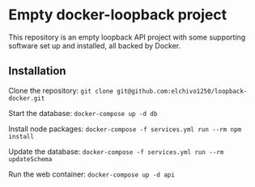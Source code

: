 # Empty docker-loopback project

This repository is an empty loopback API project with some supporting software set up and installed, all backed by Docker. 

## Installation

Clone the repository: `git clone git@github.com:elchivo1250/loopback-docker.git`

Start the database: `docker-compose up -d db`

Install node packages: `docker-compose -f services.yml run --rm npm install`

Update the database: `docker-compose -f services.yml run --rm updateSchema`

Run the web container: `docker-compose up -d api`
